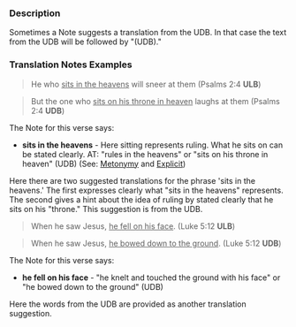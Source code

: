 
### Description

Sometimes a Note suggests a translation from the UDB. In that case the text from the UDB will be followed by "(UDB)."

### Translation Notes Examples

>He who <u>sits in the heavens</u> will sneer at them (Psalms 2:4 **ULB**)

>But the one who <u>sits on his throne in heaven</u> laughs at them (Psalms 2:4 **UDB**)

The Note for this verse says:

* **sits in the heavens** - Here sitting represents ruling. What he sits on can be stated clearly. AT: "rules in the heavens" or "sits on his throne in heaven" (UDB) (See: [Metonymy](https://git.door43.org/Door43/en-ta/src/master/translate/figs-metonymy/01.md) and [Explicit](https://git.door43.org/Door43/en-ta/src/master/translate/figs-explicit/01.md))

Here there are two suggested translations for the phrase 'sits in the heavens.' The first expresses clearly what "sits in the heavens" represents. The second gives a hint about the idea of ruling by stated clearly that he sits on his "throne." This suggestion is from the UDB.

>When he saw Jesus, <u>he fell on his face</u>. (Luke 5:12 **ULB**)

>When he saw Jesus, <u>he bowed down to the ground</u>. (Luke 5:12 **UDB**)

The Note for this verse says:

* **he fell on his face** - "he knelt and touched the ground with his face" or "he bowed down to the ground" (UDB)

Here the words from the UDB are provided as another translation suggestion.